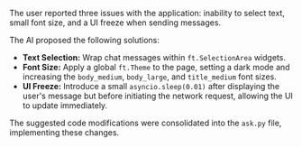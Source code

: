 The user reported three issues with the application: inability to select text, small font size, and a UI freeze when sending messages.

The AI proposed the following solutions:
*   **Text Selection:** Wrap chat messages within `ft.SelectionArea` widgets.
*   **Font Size:** Apply a global `ft.Theme` to the page, setting a dark mode and increasing the `body_medium`, `body_large`, and `title_medium` font sizes.
*   **UI Freeze:** Introduce a small `asyncio.sleep(0.01)` after displaying the user's message but before initiating the network request, allowing the UI to update immediately.

The suggested code modifications were consolidated into the `ask.py` file, implementing these changes.